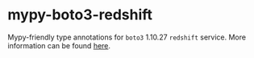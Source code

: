 # mypy-boto3-redshift

Mypy-friendly type annotations for `boto3` 1.10.27 `redshift` service.
More information can be found [here](https://github.com/vemel/mypy_boto3).
